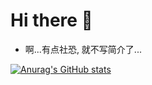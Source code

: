 # Hi there 👋

 - 啊...有点社恐, 就不写简介了...

[![Anurag's GitHub stats](https://github-readme-stats.vercel.app/api?username=Moraxyc&count_private=true&theme=github_dark)](https://github.com/anuraghazra/github-readme-stats)

<!--
**Moraxyc/Moraxyc** is a ✨ _special_ ✨ repository because its `README.md` (this file) appears on your GitHub profile.

Here are some ideas to get you started:

- 🔭 I’m currently working on ...
- 🌱 I’m currently learning ...
- 👯 I’m looking to collaborate on ...
- 🤔 I’m looking for help with ...
- 💬 Ask me about ...
- 📫 How to reach me: ...
- 😄 Pronouns: ...
- ⚡ Fun fact: ...
-->

